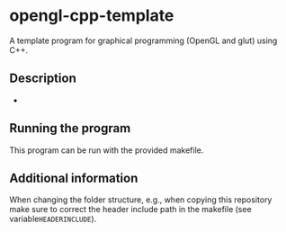 # opengl-cpp-template
A template program for graphical programming (OpenGL and glut) using C++.

## Description
-

## Running the program
This program can be run with the provided makefile.

## Additional information
When changing the folder structure, e.g., when copying this repository make sure to correct the header include path in the makefile (see variable`HEADERINCLUDE`).
